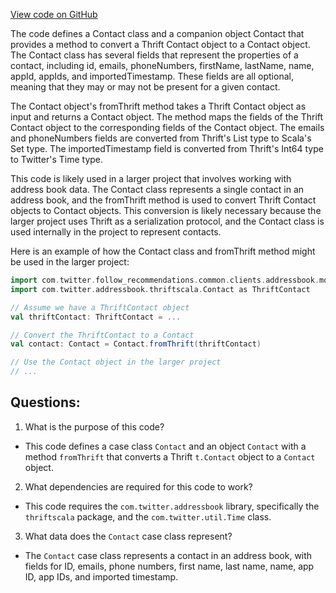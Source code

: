 [View code on GitHub](https://github.com/misbahsy/the-algorithm/follow-recommendations-service/common/src/main/scala/com/twitter/follow_recommendations/common/clients/addressbook/models/Contact.scala)

The code defines a Contact class and a companion object Contact that provides a method to convert a Thrift Contact object to a Contact object. The Contact class has several fields that represent the properties of a contact, including id, emails, phoneNumbers, firstName, lastName, name, appId, appIds, and importedTimestamp. These fields are all optional, meaning that they may or may not be present for a given contact.

The Contact object's fromThrift method takes a Thrift Contact object as input and returns a Contact object. The method maps the fields of the Thrift Contact object to the corresponding fields of the Contact object. The emails and phoneNumbers fields are converted from Thrift's List type to Scala's Set type. The importedTimestamp field is converted from Thrift's Int64 type to Twitter's Time type.

This code is likely used in a larger project that involves working with address book data. The Contact class represents a single contact in an address book, and the fromThrift method is used to convert Thrift Contact objects to Contact objects. This conversion is likely necessary because the larger project uses Thrift as a serialization protocol, and the Contact class is used internally in the project to represent contacts.

Here is an example of how the Contact class and fromThrift method might be used in the larger project:

```scala
import com.twitter.follow_recommendations.common.clients.addressbook.models.Contact
import com.twitter.addressbook.thriftscala.Contact as ThriftContact

// Assume we have a ThriftContact object
val thriftContact: ThriftContact = ...

// Convert the ThriftContact to a Contact
val contact: Contact = Contact.fromThrift(thriftContact)

// Use the Contact object in the larger project
// ...
```
## Questions: 
 1. What is the purpose of this code?
- This code defines a case class `Contact` and an object `Contact` with a method `fromThrift` that converts a Thrift `t.Contact` object to a `Contact` object.

2. What dependencies are required for this code to work?
- This code requires the `com.twitter.addressbook` library, specifically the `thriftscala` package, and the `com.twitter.util.Time` class.

3. What data does the `Contact` case class represent?
- The `Contact` case class represents a contact in an address book, with fields for ID, emails, phone numbers, first name, last name, name, app ID, app IDs, and imported timestamp.
